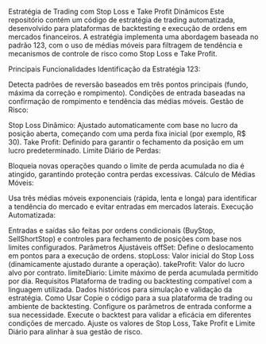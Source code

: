 Estratégia de Trading com Stop Loss e Take Profit Dinâmicos
Este repositório contém um código de estratégia de trading automatizada, desenvolvido para plataformas de backtesting e execução de ordens em mercados financeiros. A estratégia implementa uma abordagem baseada no padrão 123, com o uso de médias móveis para filtragem de tendência e mecanismos de controle de risco como Stop Loss e Take Profit.

Principais Funcionalidades
Identificação da Estratégia 123:

Detecta padrões de reversão baseados em três pontos principais (fundo, máxima da correção e rompimento).
Condições de entrada baseadas na confirmação de rompimento e tendência das médias móveis.
Gestão de Risco:

Stop Loss Dinâmico: Ajustado automaticamente com base no lucro da posição aberta, começando com uma perda fixa inicial (por exemplo, R$ 30).
Take Profit: Definido para garantir o fechamento da posição em um lucro predeterminado.
Limite Diário de Perdas:

Bloqueia novas operações quando o limite de perda acumulada no dia é atingido, garantindo proteção contra perdas excessivas.
Cálculo de Médias Móveis:

Usa três médias móveis exponenciais (rápida, lenta e longa) para identificar a tendência do mercado e evitar entradas em mercados laterais.
Execução Automatizada:

Entradas e saídas são feitas por ordens condicionais (BuyStop, SellShortStop) e controles para fechamento de posições com base nos limites configurados.
Parâmetros Ajustáveis
offSet: Define o deslocamento em pontos para a execução de ordens.
stopLoss: Valor inicial do Stop Loss (dinamicamente ajustado durante a operação).
takeProfit: Valor do lucro alvo por contrato.
limiteDiario: Limite máximo de perda acumulada permitido por dia.
Requisitos
Plataforma de trading ou backtesting compatível com a linguagem utilizada.
Dados históricos para simulação e validação da estratégia.
Como Usar
Copie o código para a sua plataforma de trading ou ambiente de backtesting.
Configure os parâmetros de entrada conforme a sua necessidade.
Execute o backtest para validar a eficácia em diferentes condições de mercado.
Ajuste os valores de Stop Loss, Take Profit e Limite Diário para alinhar à sua gestão de risco.

